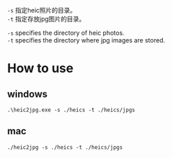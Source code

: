 `-s` 指定heic照片的目录。   
`-t` 指定存放jpg图片的目录。

`-s` specifies the directory of heic photos.  
`-t` specifies the directory where jpg images are stored.

# How to use

## windows

```
.\heic2jpg.exe -s ./heics -t ./heics/jpgs
```

## mac

```
./heic2jpg -s ./heics -t ./heics/jpgs
```
